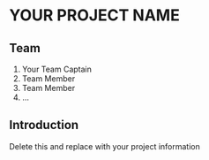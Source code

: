 # YOUR PROJECT NAME
## Team
1. Your Team Captain
2. Team Member
3. Team Member
4. ...

## Introduction
Delete this and replace with your project information

